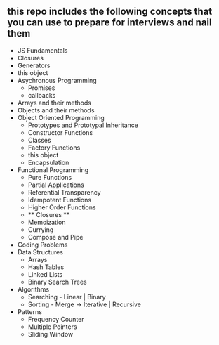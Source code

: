 ## this repo includes the following concepts that you can use to prepare for interviews and nail them
* JS Fundamentals
* Closures
* Generators
* this object
* Asychronous Programming
  * Promises
  * callbacks  
* Arrays and their methods
* Objects and their methods
* Object Oriented Programming
  * Prototypes and Prototypal Inheritance
  * Constructor Functions
  * Classes
  * Factory Functions
  * this object
  * Encapsulation 
* Functional Programming
  * Pure Functions
  * Partial Applications
  * Referential Transparency
  * Idempotent Functions
  * Higher Order Functions
  * ** Closures ** 
  * Memoization
  * Currying
  * Compose and Pipe
* Coding Problems
* Data Structures
  * Arrays
  * Hash Tables
  * Linked Lists
  * Binary Search Trees
* Algorithms
  * Searching  - Linear | Binary
  * Sorting - Merge -> Iterative | Recursive
* Patterns
  * Frequency Counter
  * Multiple Pointers
  * Sliding Window 
